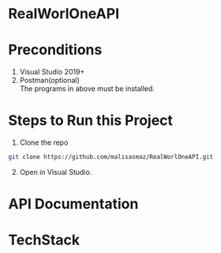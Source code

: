 # RealWorlOneAPI

# Preconditions

1. Visual Studio 2019+
2. Postman(optional)<br />
The programs in above must be installed.

# Steps to Run this Project

1. Clone the repo
```sh
git clone https://github.com/malisasmaz/RealWorlOneAPI.git
```
2. Open in Visual Studio.

# API Documentation 


# TechStack

